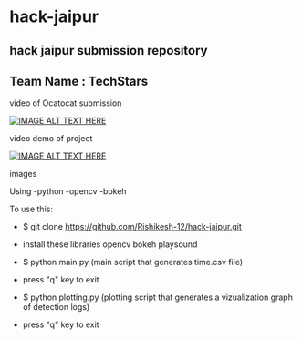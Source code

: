 # hack-jaipur
hack jaipur submission repository
----
## Team Name : TechStars

video of Ocatocat submission

[![IMAGE ALT TEXT HERE](http://img.youtube.com/vi/SKrlHjXN8xs/0.jpg)](http://www.youtube.com/watch?v=TDy1zCTIUDQ)

video demo of project

[![IMAGE ALT TEXT HERE](http://img.youtube.com/vi/SKrlHjXN8xs/0.jpg)](http://www.youtube.com/watch?v=-twIfnvzwsc)

images

Using 
-python 
-opencv
-bokeh


To use this:

* $ git clone https://github.com/Rishikesh-12/hack-jaipur.git

* install these libraries
    opencv
    bokeh
    playsound

* $ python main.py (main script that generates time.csv file)

* press "q" key to exit

* $ python plotting.py (plotting script that generates a vizualization graph of detection logs)

* press "q" key to exit
